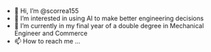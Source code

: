 - 👋 Hi, I’m @scorrea155
- 👀 I’m interested in using AI to make better engineering decisions 
- 🌱 I’m currently in my final year of a double degree in Mechanical Engineer and Commerce 
- 📫 How to reach me ...


